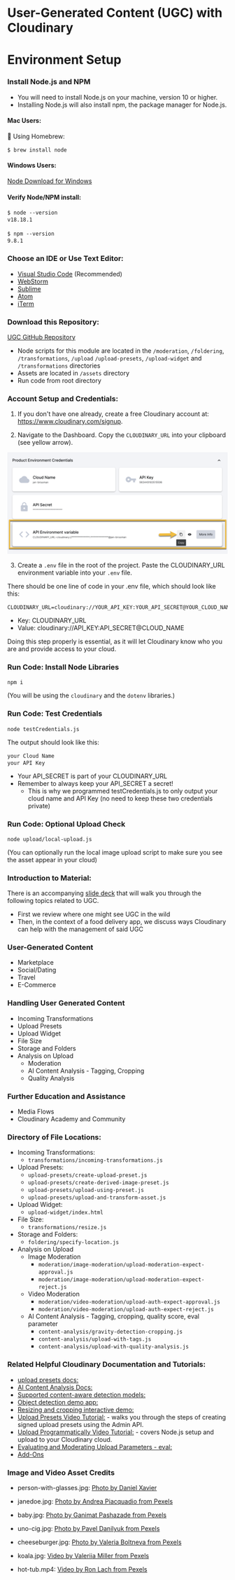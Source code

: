# User-Generated Content (UGC) with Cloudinary 

# Environment Setup

### Install Node.js and NPM
 - You will need to install Node.js on your machine, version 10 or higher.
 - Installing Node.js will also install npm, the package manager for Node.js.


#### Mac Users:
🍺 Using Homebrew:

```console
$ brew install node
```

#### Windows Users:
[Node Download for Windows](https://nodejs.org/en/download/)

#### Verify Node/NPM install:

```console
$ node --version
v18.18.1

$ npm --version
9.8.1
```

### Choose an IDE or Use Text Editor:

- [Visual Studio Code](https://code.visualstudio.com/download) (Recommended)
- [WebStorm](https://www.jetbrains.com/webstorm/)
- [Sublime](https://www.sublimetext.com/)
- [Atom](https://atom.io/)
- [iTerm](https://iterm2.com/)

### Download this Repository:

[UGC GitHub Repository](https://github.com/cloudinary-training/cld-ugc)

- Node scripts for this module are located in the  `/moderation`, `/foldering`, `/transformations`, `/upload` `/upload-presets`, `/upload-widget`  and `/transformations` directories
- Assets are located in `/assets` directory
- Run code from root directory 

### Account Setup and Credentials:

1. If you don't have one already, create a free Cloudinary account at: https://www.cloudinary.com/signup.

2. Navigate to the Dashboard. Copy the `CLOUDINARY_URL` into your clipboard (see yellow arrow).

![Dashboard](./assets/environment_variable.png)

3. Create a `.env` file in the root of the project. Paste the CLOUDINARY_URL environment variable into your `.env` file.

There should be one line of code in your .env file, which should look like this:

```console
CLOUDINARY_URL=cloudinary://YOUR_API_KEY:YOUR_API_SECRET@YOUR_CLOUD_NAME
```
- Key: CLOUDINARY_URL
- Value: cloudinary://API_KEY:API_SECRET@CLOUD_NAME

Doing this step properly is essential, as it will let Cloudinary know who you are and provide access to your cloud.
### Run Code: Install Node Libraries


```console
npm i
```
(You will be using the `cloudinary` and the `dotenv` libraries.)

### Run Code: Test Credentials

```console
node testCredentials.js
```

The output should look like this:
```console
your Cloud Name
your API Key
```

- Your API_SECRET is part of your CLOUDINARY_URL
- Remember to always keep your API_SECRET a secret!
  - This is why we programmed testCredentials.js to only output your cloud name and API Key (no need to keep these two credentials private)


### Run Code: Optional Upload Check

```console
node upload/local-upload.js
```
(You can optionally run the local image upload script to make sure you see the asset appear in your cloud)

### Introduction to Material:

There is an accompanying [slide deck](https://docs.google.com/presentation/d/1nEprgb7jLQ-g7r9vU9DvAWpjhXBLckw_3n3KWrf78L8/edit#slide=id.g290ff1d21f2_1_2898) that will walk you through the following topics related to UGC.

- First we review where one might see UGC in the wild
- Then, in the context of a food delivery app, we discuss ways Cloudinary can help with the management of said UGC

### User-Generated Content
- Marketplace
- Social/Dating
- Travel
- E-Commerce
### Handling User Generated Content
- Incoming Transformations
- Upload Presets
- Upload Widget
- File Size
- Storage and Folders
- Analysis on Upload
  - Moderation
  - AI Content Analysis - Tagging, Cropping
  - Quality Analysis
### Further Education and Assistance
- Media Flows
- Cloudinary Academy and Community

### Directory of File Locations:

- Incoming Transformations:
  - ```transformations/incoming-transformations.js```
- Upload Presets: 
  - ```upload-presets/create-upload-preset.js```
  - ```upload-presets/create-derived-image-preset.js```
  - ```upload-presets/upload-using-preset.js```
  - ```upload-presets/upload-and-transform-asset.js```
- Upload Widget:
  - ```upload-widget/index.html```
- File Size:
  - ```transformations/resize.js```
- Storage and Folders:
  - ```foldering/specify-location.js```
- Analysis on Upload
  - Image Moderation
    - ```moderation/image-moderation/upload-moderation-expect-approval.js```
    - ```moderation/image-moderation/upload-moderation-expect-reject.js```
  - Video Moderation
    - ```moderation/video-moderation/upload-auth-expect-approval.js```
    - ```moderation/video-moderation/upload-auth-expect-reject.js```
  - AI Content Analysis - Tagging, cropping, quality score, eval parameter
    - ```content-analysis/gravity-detection-cropping.js```
    - ```content-analysis/upload-with-tags.js```
    - ```content-analysis/upload-with-quality-analysis.js```


### Related Helpful Cloudinary Documentation and Tutorials:
- [upload presets docs:](https://cloudinary.com/documentation/upload_presets)
- [AI Content Analysis Docs:](https://cloudinary.com/documentation/cloudinary_ai_content_analysis_addon)
- [Supported content-aware detection models:](https://cloudinary.com/documentation/cloudinary_ai_content_analysis_addon#supported_content_aware_detection_models)
- [Object detection demo app:](https://cloudinary.com/documentation/cloudinary_ai_content_analysis_addon#object_detection_demo)
- [Resizing and cropping interactive demo:](https://cloudinary.com/documentation/resizing_and_cropping#resizing_and_cropping_interactive_demo)
- [Upload Presets Video Tutorial:](https://cloudinary.com/documentation/create_upload_preset_tutorial) - walks you through the steps of creating signed upload presets using the Admin API.
- [Upload Programmatically Video Tutorial:](https://cloudinary.com/documentation/upload_programmatically_tutorial) - covers Node.js setup and upload to your Cloudinary cloud.
- [Evaluating and Moderating Upload Parameters - eval:](https://cloudinary.com/documentation/analysis_on_upload#evaluating_and_modifying_upload_parameters)
- [Add-Ons](https://console.cloudinary.com/settings/addons)


### Image and Video Asset Credits 

- person-with-glasses.jpg: [Photo by Daniel Xavier](https://www.pexels.com/photo/woman-wearing-black-eyeglasses-1239291/)

- janedoe.jpg: [Photo by Andrea Piacquadio from Pexels](https://www.pexels.com/photo/woman-in-collared-shirt-774909/)

- baby.jpg: [Photo by Ganimat Pashazade from Pexels](https://www.pexels.com/photo/baby-in-white-and-blue-jacket-lying-on-snow-covered-ground-8882288/)

- uno-cig.jpg: [Photo by Pavel Danilyuk from Pexels](https://www.pexels.com/photo/burned-cigarette-butts-in-a-saucer-8551147/)

- cheeseburger.jpg: [Photo by Valeria Boltneva from Pexels](https://www.pexels.com/photo/close-up-photo-of-burger-1639562/)

- koala.jpg: [Video by Valeriia Miller from Pexels](https://www.pexels.com/video/koala-eating-leaves-from-a-branch-6040389/)

- hot-tub.mp4: [Video by Ron Lach from Pexels](https://www.pexels.com/video/a-handsome-man-inside-a-jacuzzi-8844947/)